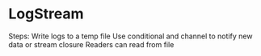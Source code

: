 # LogStream

Steps:
Write logs to a temp file
Use conditional and channel to notify new data or stream closure
Readers can read from file


